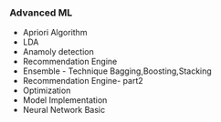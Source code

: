 ### Advanced ML
- Apriori Algorithm
- LDA
- Anamoly detection
- Recommendation Engine
- Ensemble  - Technique Bagging,Boosting,Stacking
- Recommendation Engine- part2
- Optimization
- Model Implementation
- Neural Network Basic
